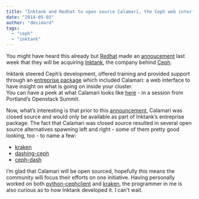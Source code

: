 ```yaml
---
title: "Inktank and Redhat to open source Calamari, the Ceph web interface"
date: "2014-05-03"
author: "dmsimard"
tags: 
  - "ceph"
  - "inktank"
---
```


You might have heard this already but [Redhat](http://www.redhat.com/) made an [annoucement](http://www.redhat.com/about/news/press-archive/2014/4/red-hat-to-acquire-inktank-provider-of-ceph) last week that they will be acquiring [Inktank](http://www.inktank.com/), the company behind [Ceph](http://ceph.com/).

Inktank steered Ceph’s development, offered training and provided support through an [entreprise package](http://www.inktank.com/enterprise/) which included Calamari: a web interface to have insight on what is going on inside your cluster.  
You can have a peek at what Calamari looks like [here](http://www.youtube.com/watch?feature=player_detailpage&v=WlDCyLe7QBk#t=436) - in a session from Portland’s Openstack Summit.

Now, what’s interesting is that prior to this [announcement](http://comments.gmane.org/gmane.comp.file-systems.ceph.devel/19436), Calamari was closed source and would only be available as part of Inktank’s entreprise package. The fact that Calamari was closed source resulted in several open source alternatives spawning left and right - some of them pretty good looking, too - to name a few:

- [kraken](https://github.com/krakendash/krakendash "kraken")
- [dashing-ceph](https://github.com/rochaporto/dashing-ceph "dashing-ceph")
- [ceph-dash](https://github.com/Crapworks/ceph-dash "ceph-dash")

I’m glad that Calamari will be open sourced, hopefully this means the community will focus their efforts on one initiative. Having personally worked on both [python-cephclient](http://dmsimard.com/2014/01/18/python-cephclient-now-on-pypi/) and [kraken](https://github.com/krakendash/krakendash), the programmer in me is also curious as to how Inktank developed it. I can’t wait.
